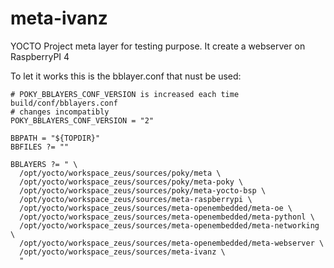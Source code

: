 # meta-ivanz
YOCTO Project meta layer for testing purpose. It create a webserver on RaspberryPI 4

To let it works this is the bblayer.conf that nust be used:
```
# POKY_BBLAYERS_CONF_VERSION is increased each time build/conf/bblayers.conf
# changes incompatibly
POKY_BBLAYERS_CONF_VERSION = "2"

BBPATH = "${TOPDIR}"
BBFILES ?= ""

BBLAYERS ?= " \
  /opt/yocto/workspace_zeus/sources/poky/meta \
  /opt/yocto/workspace_zeus/sources/poky/meta-poky \
  /opt/yocto/workspace_zeus/sources/poky/meta-yocto-bsp \
  /opt/yocto/workspace_zeus/sources/meta-raspberrypi \
  /opt/yocto/workspace_zeus/sources/meta-openembedded/meta-oe \
  /opt/yocto/workspace_zeus/sources/meta-openembedded/meta-pythonl \
  /opt/yocto/workspace_zeus/sources/meta-openembedded/meta-networking \
  /opt/yocto/workspace_zeus/sources/meta-openembedded/meta-webserver \
  /opt/yocto/workspace_zeus/sources/meta-ivanz \
  "
```
